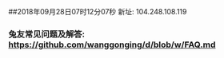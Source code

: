 ##2018年09月28日07时12分07秒 新址: 104.248.108.119
### 兔友常见问题及解答: https://github.com/wanggonging/d/blob/w/FAQ.md
